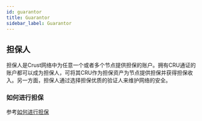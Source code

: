 ```yaml
---
id: guarantor
title: Guarantor
sidebar_label: Guarantor
---
```


## 担保人

担保人是Crust网络中为任意一个或者多个节点提供担保的账户。拥有CRU通证的账户都可以成为担保人，可将其CRU作为担保资产为节点提供担保并获得担保收入。另一方面，担保人通过选择担保优质的验证人来维护网络的安全。

### 如何进行担保

参考[如何进行担保](gPoS-guarantee-process.md)